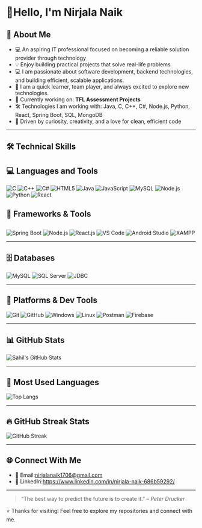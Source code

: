 # 👋Hello, I'm Nirjala Naik

## 💼 About Me

- 💻 An aspiring IT professional focused on becoming a reliable solution provider through technology  
- 💡 Enjoy building practical projects that solve real-life problems
- 💻 I am passionate about software development, backend technologies, and building efficient, scalable applications.  
- 🤝 I am a quick learner, team player, and always excited to explore new technologies.  
- 🔭 Currently working on: **TFL Assessment Projects**  
- 🛠️ Technologies I am working with: Java, C, C++, C#, Node.js, Python, React, Spring Boot, SQL, MongoDB
- 🚀 Driven by curiosity, creativity, and a love for clean, efficient code

----
## 🛠 Technical Skills





## 💻 Languages and Tools

<p align="left">
  <img src="https://img.shields.io/badge/C-00599C?style=for-the-badge&logo=c&logoColor=white" alt="C"/>
  <img src="https://img.shields.io/badge/C++-00599C?style=for-the-badge&logo=c%2B%2B&logoColor=white" alt="C++"/>
  <img src="https://img.shields.io/badge/CSharp-239120?style=for-the-badge&logo=c-sharp&logoColor=white" alt="C#"/>
  <img src="https://img.shields.io/badge/HTML5-E34F26?style=for-the-badge&logo=html5&logoColor=white" alt="HTML5"/>
  <img src="https://img.shields.io/badge/Java-ED8B00?style=for-the-badge&logo=java&logoColor=white" alt="Java"/>
  <img src="https://img.shields.io/badge/JavaScript-F7DF1E?style=for-the-badge&logo=javascript&logoColor=black" alt="JavaScript"/>
  <img src="https://img.shields.io/badge/MySQL-4479A1?style=for-the-badge&logo=mysql&logoColor=white" alt="MySQL"/>
  <img src="https://img.shields.io/badge/Node.js-339933?style=for-the-badge&logo=nodedotjs&logoColor=white" alt="Node.js"/>
  <img src="https://img.shields.io/badge/Python-3776AB?style=for-the-badge&logo=python&logoColor=white" alt="Python"/>
  <img src="https://img.shields.io/badge/React-20232A?style=for-the-badge&logo=react&logoColor=61DAFB" alt="React"/>
</p>

## 🧰 Frameworks & Tools


## 
<p align="left">
  <img src="https://img.shields.io/badge/Spring_Boot-6DB33F?style=for-the-badge&logo=spring-boot&logoColor=white" alt="Spring Boot"/>
  <img src="https://img.shields.io/badge/Node.js-339933?style=for-the-badge&logo=nodedotjs&logoColor=white" alt="Node.js"/>
  <img src="https://img.shields.io/badge/React-20232A?style=for-the-badge&logo=react&logoColor=61DAFB" alt="React.js"/>
  <img src="https://img.shields.io/badge/VS%20Code-007ACC?style=for-the-badge&logo=visual-studio-code&logoColor=white" alt="VS Code"/>
  <img src="https://img.shields.io/badge/Android_Studio-3DDC84?style=for-the-badge&logo=android-studio&logoColor=white" alt="Android Studio"/>
  <img src="https://img.shields.io/badge/XAMPP-FB7A24?style=for-the-badge&logo=xampp&logoColor=white" alt="XAMPP"/>
</p>

---

## 🗄 Databases

<p align="left">
  <img src="https://img.shields.io/badge/MySQL-4479A1?style=for-the-badge&logo=mysql&logoColor=white" alt="MySQL"/>
  <img src="https://img.shields.io/badge/SQL_Server-CC2927?style=for-the-badge&logo=microsoft-sql-server&logoColor=white" alt="SQL Server"/>
  <img src="https://img.shields.io/badge/JDBC-007396?style=for-the-badge&logo=java&logoColor=white" alt="JDBC"/>
</p>

---

## 🔧 Platforms & Dev Tools

<p align="left">
  <img src="https://img.shields.io/badge/Git-F05032?style=for-the-badge&logo=git&logoColor=white" alt="Git"/>
  <img src="https://img.shields.io/badge/GitHub-181717?style=for-the-badge&logo=github&logoColor=white" alt="GitHub"/>
  <img src="https://img.shields.io/badge/Windows-0078D6?style=for-the-badge&logo=windows&logoColor=white" alt="Windows"/>
  <img src="https://img.shields.io/badge/Linux-FCC624?style=for-the-badge&logo=linux&logoColor=black" alt="Linux"/>
  <img src="https://img.shields.io/badge/Postman-FF6C37?style=for-the-badge&logo=postman&logoColor=white" alt="Postman"/>
  <img src="https://img.shields.io/badge/Firebase-FFCA28?style=for-the-badge&logo=firebase&logoColor=black" alt="Firebase"/>
</p>

---


## 📊 GitHub Stats  

![Sahil's GitHub Stats](https://github-readme-stats.vercel.app/api?username=nirjalanaik1706&show_icons=true&theme=github_dark)  

---
## 👀 Most Used Languages
![Top Langs](https://github-readme-stats.vercel.app/api/top-langs/?username=nirjalanaik1706&layout=compact&theme=github_dark)  

---

## 🔥 GitHub Streak Stats

![GitHub Streak](https://github-readme-streak-stats.herokuapp.com?user=nirjalanaik1706&theme=github-dark&hide_border=true)

---
## 🌐 Connect With Me

- 📧 Email:nirjalanaik1706@gmail.com 
- 💼 LinkedIn:https://www.linkedin.com/in/nirjala-naik-686b59292/ 

---

> “The best way to predict the future is to create it.” – *Peter Drucker*

⭐ Thanks for visiting! Feel free to explore my repositories and connect with me.
